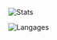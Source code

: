 ![Stats](https://github-readme-stats.vercel.app/api?username=Proliecan&hide=stars,issues&count_private=true&show_icons=true&hide_border=true&bg_color=0d1117&title_color=3896ff&text_color=c9d1d9&custom_title=Proliecan+Stats:)

![Langages](https://github-readme-stats.vercel.app/api/top-langs?username=Proliecan&hide_border=true&bg_color=0d1117&title_color=3896ff&text_color=c9d1d9&custom_title=Languages:&langs_count=10&layout=compact&card_width=445)
